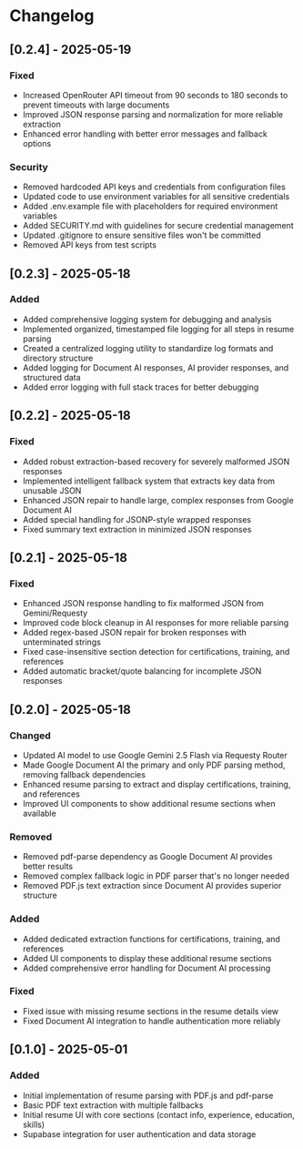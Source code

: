 # Changelog

## [0.2.4] - 2025-05-19

### Fixed
- Increased OpenRouter API timeout from 90 seconds to 180 seconds to prevent timeouts with large documents
- Improved JSON response parsing and normalization for more reliable extraction
- Enhanced error handling with better error messages and fallback options

### Security
- Removed hardcoded API keys and credentials from configuration files
- Updated code to use environment variables for all sensitive credentials
- Added .env.example file with placeholders for required environment variables
- Added SECURITY.md with guidelines for secure credential management
- Updated .gitignore to ensure sensitive files won't be committed
- Removed API keys from test scripts

## [0.2.3] - 2025-05-18

### Added
- Added comprehensive logging system for debugging and analysis
- Implemented organized, timestamped file logging for all steps in resume parsing
- Created a centralized logging utility to standardize log formats and directory structure
- Added logging for Document AI responses, AI provider responses, and structured data
- Added error logging with full stack traces for better debugging

## [0.2.2] - 2025-05-18

### Fixed
- Added robust extraction-based recovery for severely malformed JSON responses
- Implemented intelligent fallback system that extracts key data from unusable JSON
- Enhanced JSON repair to handle large, complex responses from Google Document AI
- Added special handling for JSONP-style wrapped responses
- Fixed summary text extraction in minimized JSON responses

## [0.2.1] - 2025-05-18

### Fixed
- Enhanced JSON response handling to fix malformed JSON from Gemini/Requesty
- Improved code block cleanup in AI responses for more reliable parsing
- Added regex-based JSON repair for broken responses with unterminated strings
- Fixed case-insensitive section detection for certifications, training, and references
- Added automatic bracket/quote balancing for incomplete JSON responses

## [0.2.0] - 2025-05-18

### Changed
- Updated AI model to use Google Gemini 2.5 Flash via Requesty Router
- Made Google Document AI the primary and only PDF parsing method, removing fallback dependencies
- Enhanced resume parsing to extract and display certifications, training, and references
- Improved UI components to show additional resume sections when available

### Removed
- Removed pdf-parse dependency as Google Document AI provides better results
- Removed complex fallback logic in PDF parser that's no longer needed
- Removed PDF.js text extraction since Document AI provides superior structure

### Added
- Added dedicated extraction functions for certifications, training, and references
- Added UI components to display these additional resume sections
- Added comprehensive error handling for Document AI processing

### Fixed
- Fixed issue with missing resume sections in the resume details view
- Fixed Document AI integration to handle authentication more reliably

## [0.1.0] - 2025-05-01

### Added
- Initial implementation of resume parsing with PDF.js and pdf-parse
- Basic PDF text extraction with multiple fallbacks
- Initial resume UI with core sections (contact info, experience, education, skills)
- Supabase integration for user authentication and data storage